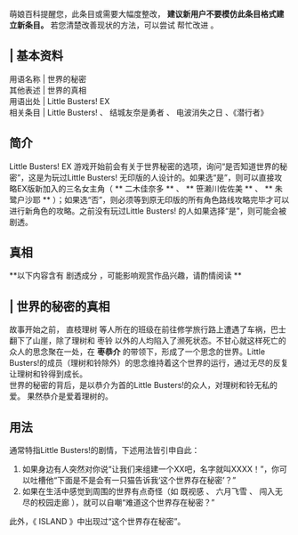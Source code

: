 萌娘百科提醒您，此条目或需要大幅度整改， **建议新用户不要模仿此条目格式建立新条目。** 若您清楚改善现状的方法，可以尝试  帮忙改进  。

|  **基本资料**  
---  
用语名称  |  世界的秘密   
其他表述  |  世界的真相   
用语出处  |  Little Busters! EX   
相关条目  |  Little Busters!  、  结城友奈是勇者  、  电波消失之日  、《潜行者》   
  
##  简介

Little Busters! EX  游戏开始前会有关于世界秘密的选项，询问“是否知道世界的秘密”，这是为玩过Little Busters!
无印版的人设计的。如果选“是”，则可以直接攻略EX版新加入的三名女主角（ ** 二木佳奈多  ** 、 ** 笹濑川佐佐美  ** 、 ** 朱鹭户沙耶
** ）；如果选“否”，则必须等到原无印版的所有角色路线攻略完毕才可以进行新角色的攻略。之前没有玩过Little Busters!
的人如果选择“是”，则可能会被剧透。

##  真相

**以下内容含有 剧透成分  ，可能影响观赏作品兴趣，请酌情阅读 **

|  世界的秘密的真相  
---  
故事开始之前，  直枝理树  等人所在的班级在前往修学旅行路上遭遇了车祸，巴士翻下了山崖，除了理树和  枣铃
以外的人均陷入了濒死状态。不甘心就这样死亡的众人的思念聚在一处，在 **枣恭介** 的带领下，形成了一个思念的世界。Little
Busters!的成员（理树和铃除外）的思念维持着这个世界的运行，通过无尽的反复让理树和铃得到成长。 </br>
世界的秘密的背后，是以恭介为首的Little Busters!的众人，对理树和铃无私的爱。  果然恭介是爱着理树的。  </br>  
  
##  用法

通常特指Little Busters!的剧情，下述用法皆引申自此：

  1. 如果身边有人突然对你说“让我们来组建一个XX吧，名字就叫XXXX！”，你可以吐槽他“下面是不是会有一只猫告诉我‘这个世界存在秘密’？” 
  2. 如果在生活中感觉到周围的世界有点奇怪（如  既视感  、  六月飞雪  、  闯入无尽的校园走廊  ），就可以自嘲“难道这个世界存在秘密？” 

此外，《  ISLAND  》中出现过“这个世界存在秘密”。

